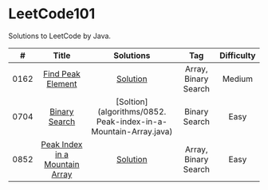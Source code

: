 # LeetCode101
Solutions to LeetCode by Java.

| #      | Title | Solutions | Tag | Difficulty | 
| ---------- | :-----------:  | :-----------: | :-----------:  | :-----------: |
| 0162 | [Find Peak Element](https://leetcode.com/problems/find-peak-element/)| [Solution](algorithms/0162.Find-Peak-Element.java)|Array, Binary Search | Medium |
|0704 | [Binary Search](https://leetcode.com/problems/binary-search/) | [Soltion](algorithms/0852. Peak-index-in-a-Mountain-Array.java)| Binary Search | Easy |
| 0852 | [Peak Index in a Mountain Array](https://leetcode.com/problems/peak-index-in-a-mountain-array/)  |[Solution](algorithms/0704.Binary-Search.java) |Array, Binary Search | Easy |

